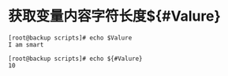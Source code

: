 # 获取变量内容字符长度${#Valure}
```shell
[root@backup scripts]# echo $Valure
I am smart

[root@backup scripts]# echo ${#Valure}
10

```

